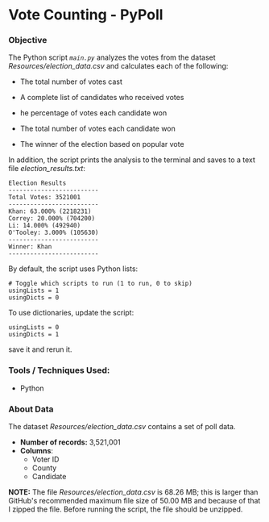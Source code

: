 # Vote Counting - PyPoll

### Objective

The Python script *`main.py`* analyzes the votes from the dataset *Resources/election_data.csv* and calculates each of the following:

- The total number of votes cast
- A complete list of candidates who received votes
- he percentage of votes each candidate won

- The total number of votes each candidate won

- The winner of the election based on popular vote



In addition, the script prints the analysis to the terminal and saves to a text file *election_results.txt*:

    Election Results
    -------------------------
    Total Votes: 3521001
    -------------------------
    Khan: 63.000% (2218231)
    Correy: 20.000% (704200)
    Li: 14.000% (492940)
    O'Tooley: 3.000% (105630)
    -------------------------
    Winner: Khan
    -------------------------

By default, the script uses Python lists:

    # Toggle which scripts to run (1 to run, 0 to skip)
    usingLists = 1
    usingDicts = 0

To use dictionaries, update the script:

    usingLists = 0
    usingDicts = 1

save it and rerun it.



### Tools / Techniques Used:

- Python

### About Data

The dataset *Resources/election_data.csv* contains a set of poll data. 

- **Number of records:**	3,521,001
- **Columns**:
  - Voter ID
  - County
  - Candidate

**NOTE:** The file *Resources/election_data.csv* is 68.26 MB; this is larger than GitHub's recommended maximum file size of 50.00 MB and because of that I zipped the file. Before running the script, the file should be unzipped.